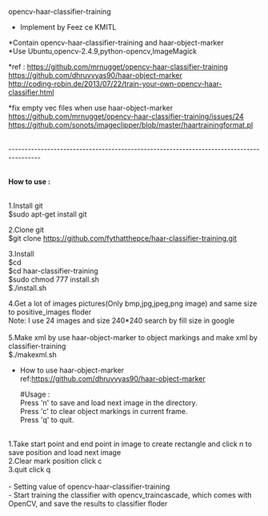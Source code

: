 opencv-haar-classifier-training 
- Implement by Feez ce KMITL

*Contain opencv-haar-classifier-training and haar-object-marker<br>
*Use Ubuntu,opencv-2.4.9,python-opencv,ImageMagick<br>

*ref : 
https://github.com/mrnugget/opencv-haar-classifier-training<br>
https://github.com/dhruvvyas90/haar-object-marker<br>
http://coding-robin.de/2013/07/22/train-your-own-opencv-haar-classifier.html<br>

*fix empty vec files when use haar-object-marker<br>
https://github.com/mrnugget/opencv-haar-classifier-training/issues/24<br>
https://github.com/sonots/imageclipper/blob/master/haartrainingformat.pl<br>

<br>----------------------------------------------------------------------------------------<br>

<br>
<B>How to use : </B>
<br>
<br>

1.Install git<br>
$sudo apt-get install git
<br>

2.Clone git<br>
$git clone https://github.com/fythatthepce/haar-classifier-training.git
<br>

3.Install<br>
  $cd<br>
  $cd haar-classifier-training<br>
  $sudo chmod 777 install.sh<br>
  $./install.sh<br>


4.Get a lot of images pictures(Only bmp,jpg,jpeg,png image) and same size to positive_images floder<br>
Note: I use 24 images and size 240*240  search by fill size in google<br>
<br>
5.Make xml by use haar-object-marker to object markings and make xml by classifier-training
<br>
  $./makexml.sh<br>
 
  - How to use haar-object-marker  <br>
    ref:https://github.com/dhruvvyas90/haar-object-marker <br>
    
    #Usage :	<br>
    Press 'n' to save and load next image in the directory.<br>
    Press 'c' to clear object markings in current frame.<br>
    Press 'q' to quit.<br>
<br>
    1.Take start point and end point in image to create rectangle and click n to save position and load next image<br>
    2.Clear mark position click c<br>
    3.quit click q<br>
<br>
  - Setting value of opencv-haar-classifier-training<br>
  - Start training the classifier with opencv_traincascade, which comes with OpenCV, and save the results to classifier floder<br>
  <br>

  


    
  
